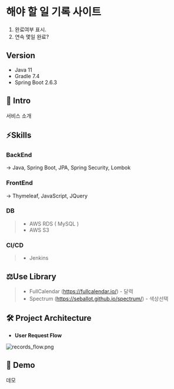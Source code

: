 # 해야 할 일 기록 사이트
 1. 완료여부 표시.
 2. 연속 몇일 완료?

## Version
+ Java 11
+ Gradle 7.4
+ Spring Boot 2.6.3

## 🚀 Intro

서비스 소개

## ⚡Skills

### BackEnd
-> Java, Spring Boot, JPA, Spring Security, Lombok

### FrontEnd
-> Thymeleaf, JavaScript, JQuery


### DB
> - AWS RDS ( MySQL )
> - AWS S3

### CI/CD
> - Jenkins


## ⚖️Use Library
 
> - FullCalendar (https://fullcalendar.io/) - 달력
> - Spectrum (https://seballot.github.io/spectrum/) - 색상선택


## 🛠 Project Architecture
- **User Request Flow**

![records_flow.png](https://github.com/rissins/study/blob/master/%EC%9E%90%EB%B0%94%EA%B3%A0%EA%B8%89%EC%8A%A4%ED%84%B0%EB%94%94/images/records_flow.JPG?raw=true)

## 🎥 Demo

데모
